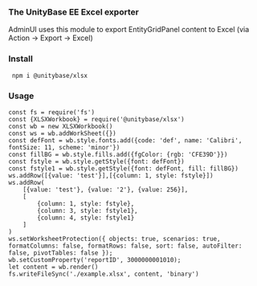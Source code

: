 ### The UnityBase EE Excel exporter

AdminUI uses this module to export EntityGridPanel content to Excel
(via Action -> Export -> Excel)

### Install

```
 npm i @unitybase/xlsx
```

### Usage
```
const fs = require('fs')
const {XLSXWorkbook} = require('@unitybase/xlsx')
const wb = new XLSXWorkbook()
const ws = wb.addWorkSheet({})
const defFont = wb.style.fonts.add({code: 'def', name: 'Calibri', fontSize: 11, scheme: 'minor'})
const fillBG = wb.style.fills.add({fgColor: {rgb: 'CFE39D'}})
const fstyle = wb.style.getStyle({font: defFont})
const fstyle1 = wb.style.getStyle({font: defFont, fill: fillBG})
ws.addRow([{value: 'test'}],[{column: 1, style: fstyle}])
ws.addRow(
    [{value: 'test'}, {value: '2'}, {value: 256}],
    [
        {column: 1, style: fstyle},
        {column: 3, style: fstyle1},
        {column: 4, style: fstyle1}
    ]
)
ws.setWorksheetProtection({ objects: true, scenarios: true, formatColumns: false, formatRows: false, sort: false, autoFilter: false, pivotTables: false });
wb.setCustomProperty('reportID', 3000000001010);
let content = wb.render()
fs.writeFileSync('./example.xlsx', content, 'binary')
```


